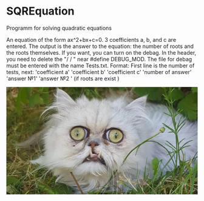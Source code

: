 # SQREquation
Programm for solving quadratic equations

An equation of the form ax^2+bx+c=0. 3 coefficients a, b, and c are entered. The output is the answer to the equation: the number of roots and the roots themselves. If you want, you can turn on the debag. In the header, you need to delete the "/ / " near #define DEBUG_MOD. The file for debag must be entered with the name Tests.txt. Format:
First line is the number of tests, next:
'coefficient a' 'coefficient b' 'coefficient c' 'number of answer' 'answer №1' 'answer №2 ' (if roots are exist )

![Image alt](https://github.com/shaazmik/SQREquation/blob/main/img_for_readme/scale_1200.jpg)
